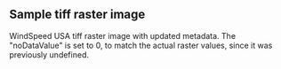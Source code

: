 ## Sample tiff raster image

WindSpeed USA tiff raster image with updated metadata. The "noDataValue" is set to 0, to match the actual raster values, since it was previously undefined.
